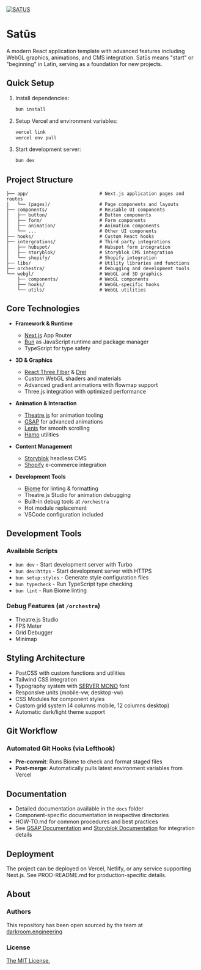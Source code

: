 [![SATUS](https://assets.darkroom.engineering/satus/banner.gif)](https://github.com/darkroomengineering/satus)

# Satūs

A modern React application template with advanced features including WebGL graphics, animations, and CMS integration. Satūs means "start" or "beginning" in Latin, serving as a foundation for new projects.

## Quick Setup

1. Install dependencies:
   ```bash
   bun install
   ```

2. Setup Vercel and environment variables:
   ```bash
   vercel link
   vercel env pull
   ```

3. Start development server:
   ```bash
   bun dev
   ```

## Project Structure

```
├── app/                          # Next.js application pages and routes
│   └── (pages)/                  # Page components and layouts
├── components/                   # Reusable UI components
│   ├── button/                   # Button components
│   ├── form/                     # Form components
│   ├── animation/                # Animation components
│   └── ...                       # Other UI components
├── hooks/                        # Custom React hooks
├── intergrations/                # Third party integrations
│   ├── hubspot/                  # Hubspot form integration
│   ├── storyblok/                # Storyblok CMS integration
│   └── shopify/                  # Shopify integration
├── libs/                         # Utility libraries and functions
├── orchestra/                    # Debugging and development tools
└── webgl/                        # WebGL and 3D graphics
    ├── components/               # WebGL components
    ├── hooks/                    # WebGL-specific hooks
    └── utils/                    # WebGL utilities
```

## Core Technologies

- **Framework & Runtime**
  - [Next.js](https://nextjs.org) App Router
  - [Bun](https://bun.sh) as JavaScript runtime and package manager
  - TypeScript for type safety

- **3D & Graphics**
  - [React Three Fiber](https://docs.pmnd.rs/react-three-fiber) & [Drei](https://github.com/pmndrs/drei)
  - Custom WebGL shaders and materials
  - Advanced gradient animations with flowmap support
  - Three.js integration with optimized performance

- **Animation & Interaction**
  - [Theatre.js](https://www.theatrejs.com/) for animation tooling
  - [GSAP](https://greensock.com/gsap/) for advanced animations
  - [Lenis](https://github.com/darkroomengineering/lenis) for smooth scrolling
  - [Hamo](https://github.com/darkroomengineering/hamo) utilities

- **Content Management**
  - [Storyblok](https://www.storyblok.com/) headless CMS
  - [Shopify](https://www.shopify.com/) e-commerce integration

- **Development Tools**
  - [Biome](https://biomejs.dev/) for linting & formatting
  - Theatre.js Studio for animation debugging
  - Built-in debug tools at `/orchestra`
  - Hot module replacement
  - VSCode configuration included

## Development Tools

### Available Scripts
- `bun dev` - Start development server with Turbo
- `bun dev:https` - Start development server with HTTPS
- `bun setup:styles` - Generate style configuration files
- `bun typecheck` - Run TypeScript type checking
- `bun lint` - Run Biome linting

### Debug Features (at `/orchestra`)
- Theatre.js Studio
- FPS Meter
- Grid Debugger
- Minimap

## Styling Architecture

- PostCSS with custom functions and utilities
- Tailwind CSS integration
- Typography system with [SERVER MONO](https://github.com/internet-development/www-server-mono) font
- Responsive units (mobile-vw, desktop-vw)
- CSS Modules for component styles
- Custom grid system (4 columns mobile, 12 columns desktop)
- Automatic dark/light theme support

## Git Workflow

### Automated Git Hooks (via Lefthook)
- **Pre-commit**: Runs Biome to check and format staged files
- **Post-merge**: Automatically pulls latest environment variables from Vercel

## Documentation

- Detailed documentation available in the `docs` folder
- Component-specific documentation in respective directories
- HOW-TO.md for common procedures and best practices
- See [GSAP Documentation](docs/gsap/README.md) and [Storyblok Documentation](docs/storyblok/README.md) for integration details

## Deployment

The project can be deployed on Vercel, Netlify, or any service supporting Next.js. See PROD-README.md for production-specific details.

## About

### Authors

This repository has been open sourced by the team at [darkroom.engineering](https://darkroom.engineering)

### License

[The MIT License.](https://opensource.org/licenses/MIT)
